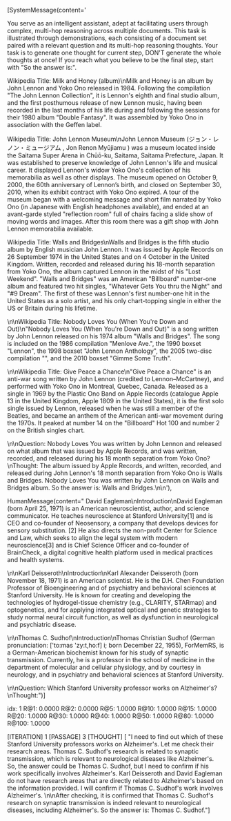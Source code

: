 [SystemMessage(content='

You serve as an intelligent assistant, adept at facilitating users through complex, multi-hop reasoning across multiple documents. This task is illustrated through demonstrations, each consisting of a document set paired with a relevant question and its multi-hop reasoning thoughts. Your task is to generate one thought for current step, DON\'T generate the whole thoughts at once! If you reach what you believe to be the final step, start with "So the answer is:".

Wikipedia Title: Milk and Honey (album)\nMilk and Honey is an album by John Lennon and Yoko Ono released in 1984. Following the compilation "The John Lennon Collection", it is Lennon\'s eighth and final studio album, and the first posthumous release of new Lennon music, having been recorded in the last months of his life during and following the sessions for their 1980 album "Double Fantasy". It was assembled by Yoko Ono in association with the Geffen label.

Wikipedia Title: John Lennon Museum\nJohn Lennon Museum (ジョン・レノン・ミュージアム , Jon Renon Myūjiamu ) was a museum located inside the Saitama Super Arena in Chūō-ku, Saitama, Saitama Prefecture, Japan. It was established to preserve knowledge of John Lennon\'s life and musical career. It displayed Lennon\'s widow Yoko Ono\'s collection of his memorabilia as well as other displays. The museum opened on October 9, 2000, the 60th anniversary of Lennon’s birth, and closed on September 30, 2010, when its exhibit contract with Yoko Ono expired. A tour of the museum began with a welcoming message and short film narrated by Yoko Ono (in Japanese with English headphones available), and ended at an avant-garde styled "reflection room" full of chairs facing a slide show of moving words and images. After this room there was a gift shop with John Lennon memorabilia available.

Wikipedia Title: Walls and Bridges\nWalls and Bridges is the fifth studio album by English musician John Lennon. It was issued by Apple Records on 26 September 1974 in the United States and on 4 October in the United Kingdom. Written, recorded and released during his 18-month separation from Yoko Ono, the album captured Lennon in the midst of his "Lost Weekend". "Walls and Bridges" was an American "Billboard" number-one album and featured two hit singles, "Whatever Gets You thru the Night" and "#9 Dream". The first of these was Lennon\'s first number-one hit in the United States as a solo artist, and his only chart-topping single in either the US or Britain during his lifetime.

\n\nWikipedia Title: Nobody Loves You (When You\'re Down and Out)\n"Nobody Loves You (When You\'re Down and Out)" is a song written by John Lennon released on his 1974 album "Walls and Bridges". The song is included on the 1986 compilation "Menlove Ave.", the 1990 boxset "Lennon", the 1998 boxset "John Lennon Anthology", the 2005 two-disc compilation "", and the 2010 boxset "Gimme Some Truth".

\n\nWikipedia Title: Give Peace a Chance\n"Give Peace a Chance" is an anti-war song written by John Lennon (credited to Lennon–McCartney), and performed with Yoko Ono in Montreal, Quebec, Canada. Released as a single in 1969 by the Plastic Ono Band on Apple Records (catalogue Apple 13 in the United Kingdom, Apple 1809 in the United States), it is the first solo single issued by Lennon, released when he was still a member of the Beatles, and became an anthem of the American anti-war movement during the 1970s. It peaked at number 14 on the "Billboard" Hot 100 and number 2 on the British singles chart.

\n\nQuestion: Nobody Loves You was written by John Lennon and released on what album that was issued by Apple Records, and was written, recorded, and released during his 18 month separation from Yoko Ono?
\nThought: The album issued by Apple Records, and written, recorded, and released during John Lennon\'s 18 month separation from Yoko Ono is Walls and Bridges. Nobody Loves You was written by John Lennon on Walls and Bridges album. So the answer is: Walls and Bridges.\n\n'), 

HumanMessage(content="
David Eagleman\nIntroduction\nDavid Eagleman (born April 25, 1971) is an American neuroscientist, author, and science communicator. He teaches neuroscience at Stanford University[1] and is CEO and co-founder of Neosensory, a company that develops devices for sensory substitution. [2] He also directs the non-profit Center for Science and Law, which seeks to align the legal system with modern neuroscience[3] and is Chief Science Officer and co-founder of BrainCheck, a digital cognitive health platform used in medical practices and health systems.

\n\nKarl Deisseroth\nIntroduction\nKarl Alexander Deisseroth (born November 18, 1971) is an American scientist. He is the D.H. Chen Foundation Professor of Bioengineering and of psychiatry and behavioral sciences at Stanford University. He is known for creating and developing the technologies of hydrogel-tissue chemistry (e.g., CLARITY, STARmap) and optogenetics, and for applying integrated optical and genetic strategies to study normal neural circuit function, as well as dysfunction in neurological and psychiatric disease.

\n\nThomas C. Sudhof\nIntroduction\nThomas Christian Sudhof (German pronunciation: ['to:mas 'zy:t,ho:f] i; born December 22, 1955), ForMemRS, is a German-American biochemist known for his study of synaptic transmission. Currently, he is a professor in the school of medicine in the department of molecular and cellular physiology, and by courtesy in neurology, and in psychiatry and behavioral sciences at Stanford University.

\n\nQuestion: Which Stanford University professor works on Alzheimer's?
\nThought:")]

idx: 1 R@1: 0.0000 R@2: 0.0000 R@5: 1.0000 R@10: 1.0000 R@15: 1.0000 R@20: 1.0000 R@30: 1.0000 R@40: 1.0000 R@50: 1.0000 R@80: 1.0000 R@100: 1.0000 

[ITERATION] 1 [PASSAGE] 3 [THOUGHT] [
    "I need to find out which of these Stanford University professors works on Alzheimer's. Let me check their research areas. Thomas C. Sudhof's research is related to synaptic transmission, which is relevant to neurological diseases like Alzheimer's. So, the answer could be Thomas C. Sudhof, but I need to confirm if his work specifically involves Alzheimer's. Karl Deisseroth and David Eagleman do not have research areas that are directly related to Alzheimer's based on the information provided. I will confirm if Thomas C. Sudhof's work involves Alzheimer's. 
    \n\nAfter checking, it is confirmed that Thomas C. Sudhof's research on synaptic transmission is indeed relevant to neurological diseases, including Alzheimer's. So the answer is: Thomas C. Sudhof."]
